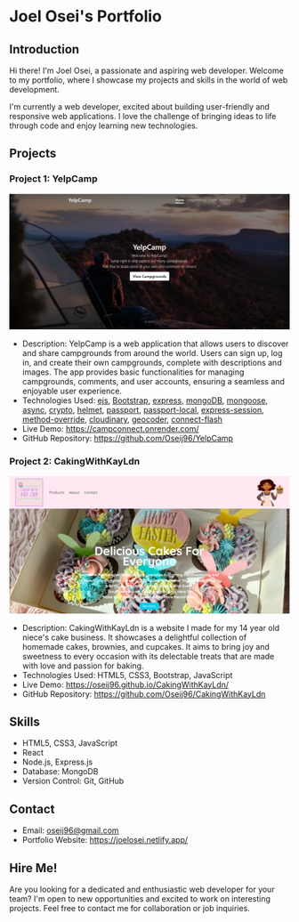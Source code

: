 # Joel Osei's Portfolio



## Introduction

Hi there! I'm Joel Osei, a passionate and aspiring web developer. Welcome to my portfolio, where I showcase my projects and skills in the world of web development.

I'm currently a web developer, excited about building user-friendly and responsive web applications. I love the challenge of bringing ideas to life through code and enjoy learning new technologies.

## Projects

### Project 1: YelpCamp
![Project 1](./public/assets/YelpCamp.png)

- Description: YelpCamp is a web application that allows users to discover and share campgrounds from around the world. Users can sign up, log in, and create their own campgrounds, complete with descriptions and images. The app provides basic functionalities for managing campgrounds, comments, and user accounts, ensuring a seamless and enjoyable user experience.
- Technologies Used: [ejs](http://ejs.co/), [Bootstrap](https://getbootstrap.com/docs/3.3/), [express](https://expressjs.com/), [mongoDB](https://www.mongodb.com/), [mongoose](http://mongoosejs.com/), [async](http://caolan.github.io/async/), [crypto](https://nodejs.org/api/crypto.html#crypto_crypto), [helmet](https://helmetjs.github.io/), [passport](http://www.passportjs.org/), [passport-local](https://github.com/jaredhanson/passport-local#passport-local), [express-session](https://github.com/expressjs/session#express-session), [method-override](https://github.com/expressjs/method-override#method-override), [cloudinary](https://cloudinary.com/), [geocoder](https://github.com/wyattdanger/geocoder#geocoder), [connect-flash](https://github.com/jaredhanson/connect-flash#connect-flash)
- Live Demo: https://campconnect.onrender.com/
- GitHub Repository: https://github.com/Oseij96/YelpCamp

### Project 2: CakingWithKayLdn
![Project 2](./public/assets/CakingWithKayLdn.png)

- Description: CakingWithKayLdn is a website I made for my 14 year old niece's cake business. It showcases a delightful collection of homemade cakes, brownies, and cupcakes. It aims to bring joy and sweetness to every occasion with its delectable treats that are made with love and passion for baking.
- Technologies Used: HTML5, CSS3, Bootstrap, JavaScript
- Live Demo: https://oseij96.github.io/CakingWithKayLdn/
- GitHub Repository: https://github.com/Oseij96/CakingWithKayLdn 



## Skills

- HTML5, CSS3, JavaScript
- React
- Node.js, Express.js
- Database: MongoDB
- Version Control: Git, GitHub

## Contact

- Email: oseij96@gmail.com
- Portfolio Website: https://joelosei.netlify.app/

## Hire Me!

Are you looking for a dedicated and enthusiastic web developer for your team? I'm open to new opportunities and excited to work on interesting projects. Feel free to contact me for collaboration or job inquiries.
